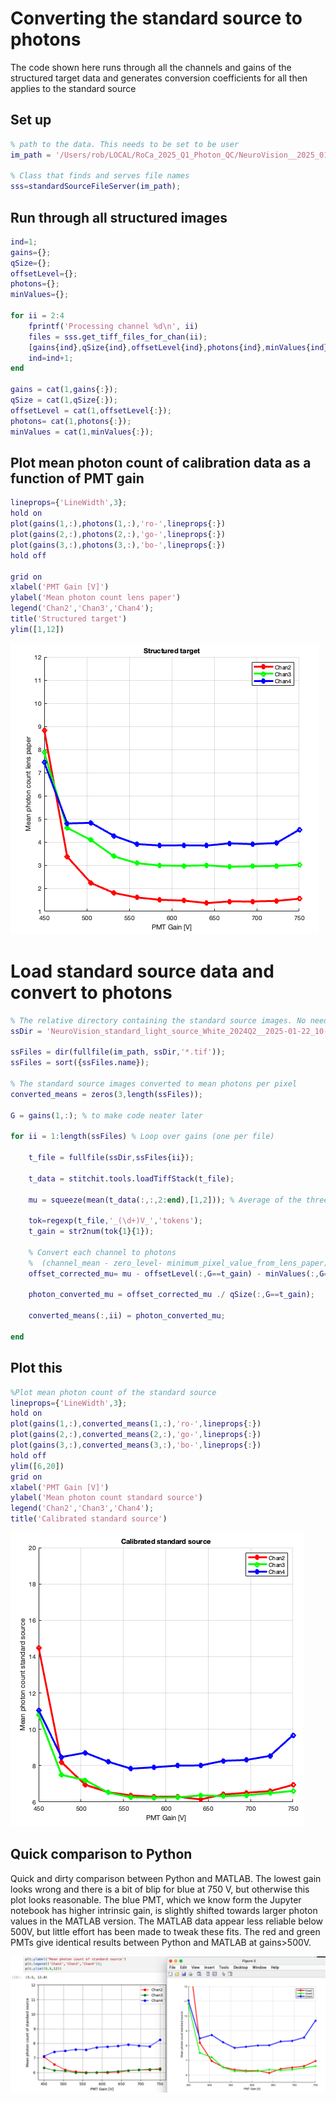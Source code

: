 # Converting the standard source to photons

The code shown here runs through all the channels and gains of the structured target data and
generates conversion coefficients for all then applies to the standard source

## Set up
```matlab
% path to the data. This needs to be set to be user
im_path = '/Users/rob/LOCAL/RoCa_2025_Q1_Photon_QC/NeuroVision__2025_01_22';

% Class that finds and serves file names
sss=standardSourceFileServer(im_path);
```



## Run through all structured images

```matlab
ind=1;
gains={};
qSize={};
offsetLevel={};
photons={};
minValues={};

for ii = 2:4
    fprintf('Processing channel %d\n', ii)
    files = sss.get_tiff_files_for_chan(ii);
    [gains{ind},qSize{ind},offsetLevel{ind},photons{ind},minValues{ind}] = get_all_mean_counts(files,false);
    ind=ind+1;
end

gains = cat(1,gains{:});
qSize = cat(1,qSize{:});
offsetLevel = cat(1,offsetLevel{:});
photons= cat(1,photons{:});
minValues = cat(1,minValues{:});
```

## Plot mean photon count of calibration data as a function of PMT gain
```matlab
lineprops={'LineWidth',3};
hold on
plot(gains(1,:),photons(1,:),'ro-',lineprops{:})
plot(gains(2,:),photons(2,:),'go-',lineprops{:})
plot(gains(3,:),photons(3,:),'bo-',lineprops{:})
hold off

grid on
xlabel('PMT Gain [V]')
ylabel('Mean photon count lens paper')
legend('Chan2','Chan3','Chan4');
title('Structured target')
ylim([1,12])
```
![](images/structured_target_gain.png)


# Load standard source data and convert to photons
```matlab
% The relative directory containing the standard source images. No need to edit this
ssDir = 'NeuroVision_standard_light_source_White_2024Q2__2025-01-22_10-20';

ssFiles = dir(fullfile(im_path, ssDir,'*.tif'));
ssFiles = sort({ssFiles.name});

% The standard source images converted to mean photons per pixel
converted_means = zeros(3,length(ssFiles));

G = gains(1,:); % to make code neater later

for ii = 1:length(ssFiles) % Loop over gains (one per file)

    t_file = fullfile(ssDir,ssFiles{ii});

    t_data = stitchit.tools.loadTiffStack(t_file);

    mu = squeeze(mean(t_data(:,:,2:end),[1,2])); % Average of the three channels

    tok=regexp(t_file,'_(\d+)V_','tokens');
    t_gain = str2num(tok{1}{1});

    % Convert each channel to photons
    %  (channel_mean - zero_level- minimum_pixel_value_from_lens_paper) / quantal_size
    offset_corrected_mu= mu - offsetLevel(:,G==t_gain) - minValues(:,G==t_gain);

    photon_converted_mu = offset_corrected_mu ./ qSize(:,G==t_gain);

    converted_means(:,ii) = photon_converted_mu;

end
```

## Plot this
```matlab
%Plot mean photon count of the standard source
lineprops={'LineWidth',3};
hold on
plot(gains(1,:),converted_means(1,:),'ro-',lineprops{:})
plot(gains(2,:),converted_means(2,:),'go-',lineprops{:})
plot(gains(3,:),converted_means(3,:),'bo-',lineprops{:})
hold off
ylim([6,20])
grid on
xlabel('PMT Gain [V]')
ylabel('Mean photon count standard source')
legend('Chan2','Chan3','Chan4');
title('Calibrated standard source')
```

![](./images/standard_source_gain.png)


## Quick comparison to Python
Quick and dirty comparison between Python and MATLAB.
The lowest gain looks wrong and there is a bit of blip for blue at 750 V, but otherwise this plot looks reasonable. 
The blue PMT, which we know form the Jupyter notebook has higher intrinsic gain, is slightly shifted towards larger photon values in the MATLAB version. 
The MATLAB data appear less reliable below 500V, but little effort has been made to tweak these fits. 
The red and green PMTs give identical results between Python and MATLAB at gains>500V.

![](images/python_matlab_comparison.png)
